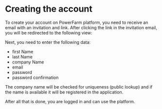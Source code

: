 # Creating the account

To create your account on PowerFarm platform, you need to receive an email with an invitation and link. After clicking the link in the invitation email, you will be redirected to the following view:


Next, you need to enter the following data:
- first Name
- last Name
- company Name
- email
- password
- password confirmation

The company name will be checked for uniqueness (public lookup) and if the name is available it will be registered in the application. 

After all that is done, you are logged in and can use the platform.
